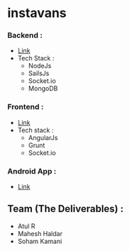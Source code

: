 # instavans

### Backend :
- [Link](https://github.com/Team-Masa/instavans-hack-backend)
- Tech Stack :
  - NodeJs
  - SailsJs
  - Socket.io
  - MongoDB

### Frontend :
- [Link](https://github.com/Team-Masa/instavans-porter-admin)
- Tech stack :
  - AngularJs
  - Grunt
  - Socket.io

### Android App :
- [Link](https://github.com/Team-Masa/instaPorters)

## Team (The Deliverables) :
- Atul R
- Mahesh Haldar
- Soham Kamani
